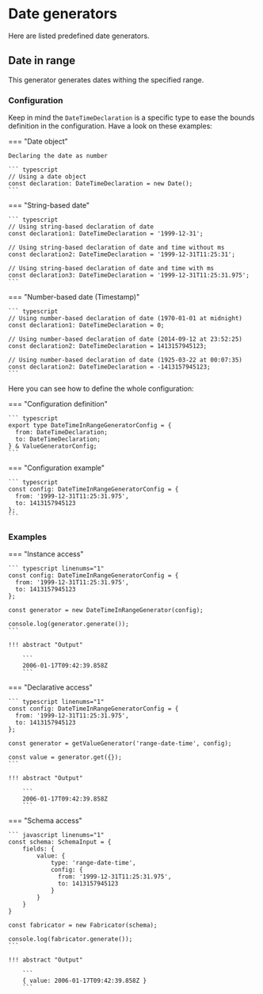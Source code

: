 # Date generators

Here are listed predefined date generators.

## Date in range

This generator generates dates withing the specified range.

### Configuration

Keep in mind the `DateTimeDeclaration` is a specific type to ease the
bounds definition in the configuration. Have a look on these examples:

=== "Date object"

    Declaring the date as number

    ``` typescript
    // Using a date object
    const declaration: DateTimeDeclaration = new Date();
    ```

=== "String-based date"

    ``` typescript
    // Using string-based declaration of date
    const declaration1: DateTimeDeclaration = '1999-12-31';

    // Using string-based declaration of date and time without ms
    const declaration2: DateTimeDeclaration = '1999-12-31T11:25:31';

    // Using string-based declaration of date and time with ms
    const declaration3: DateTimeDeclaration = '1999-12-31T11:25:31.975';
    ```

=== "Number-based date (Timestamp)"

    ``` typescript
    // Using number-based declaration of date (1970-01-01 at midnight)
    const declaration1: DateTimeDeclaration = 0;

    // Using number-based declaration of date (2014-09-12 at 23:52:25)
    const declaration2: DateTimeDeclaration = 1413157945123;

    // Using number-based declaration of date (1925-03-22 at 00:07:35)
    const declaration2: DateTimeDeclaration = -1413157945123;
    ```

Here you can see how to define the whole configuration:

=== "Configuration definition"

    ``` typescript
    export type DateTimeInRangeGeneratorConfig = {
      from: DateTimeDeclaration;
      to: DateTimeDeclaration;
    } & ValueGeneratorConfig;
    ```

=== "Configuration example"

    ``` typescript
    const config: DateTimeInRangeGeneratorConfig = {
      from: '1999-12-31T11:25:31.975',
      to: 1413157945123
    };
    ```

### Examples

=== "Instance access"

    ``` typescript linenums="1"
    const config: DateTimeInRangeGeneratorConfig = {
      from: '1999-12-31T11:25:31.975',
      to: 1413157945123
    };

    const generator = new DateTimeInRangeGenerator(config);

    console.log(generator.generate());
    ```

    !!! abstract "Output"

        ```
        2006-01-17T09:42:39.858Z
        ```

=== "Declarative access"

    ``` typescript linenums="1"
    const config: DateTimeInRangeGeneratorConfig = {
      from: '1999-12-31T11:25:31.975',
      to: 1413157945123
    };

    const generator = getValueGenerator('range-date-time', config);

    const value = generator.get({});
    ```

    !!! abstract "Output"

        ```
        2006-01-17T09:42:39.858Z
        ```

=== "Schema access"

    ``` javascript linenums="1"
    const schema: SchemaInput = {
        fields: {
            value: {
                type: 'range-date-time',
                config: {
                  from: '1999-12-31T11:25:31.975',
                  to: 1413157945123
                }
            }
        }
    }

    const fabricator = new Fabricator(schema);

    console.log(fabricator.generate());
    ```

    !!! abstract "Output"

        ```
        { value: 2006-01-17T09:42:39.858Z }
        ```
